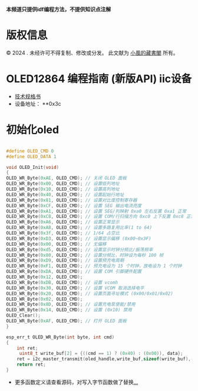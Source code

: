 **本频道只提供idf编程方法，不提供知识点注解**

# 版权信息
© 2024 . 未经许可不得复制、修改或分发。 此文献为 [小風的藏書閣](https://t.me/xfp2333)  所有。

# OLED12864 编程指南 (新版API) iic设备

- [技术规格书](/PDF/WH-096-4pin-I2C-SSD1306.pdf)
- 设备地址： **0x3c

# 初始化oled

```c

#define OLED_CMD 0
#define OLED_DATA 1

void OLED_Init(void)
{
OLED_WR_Byte(0xAE, OLED_CMD); // 关闭 OLED 面板
OLED_WR_Byte(0x00, OLED_CMD); // 设置低列地址
OLED_WR_Byte(0x10, OLED_CMD); // 设置高列地址
OLED_WR_Byte(0x40, OLED_CMD); // 设置起始行地址
OLED_WR_Byte(0x81, OLED_CMD); // 设置对比度控制寄存器
OLED_WR_Byte(0xCF, OLED_CMD); // 设置 SEG 输出电流亮度
OLED_WR_Byte(0xA1, OLED_CMD); // 设置 SEG/列映射 0xa0 左右反置 0xa1 正常
OLED_WR_Byte(0xC8, OLED_CMD); // 设置 COM/行扫描方向 0xc0 上下反置 0xc8 正常
OLED_WR_Byte(0xA6, OLED_CMD); // 设置正常显示
OLED_WR_Byte(0xA8, OLED_CMD); // 设置多路复用比率(1 to 64)
OLED_WR_Byte(0x3f, OLED_CMD); // 1/64 占空比
OLED_WR_Byte(0xD3, OLED_CMD); // 设置显示偏移 (0x00~0x3F)
OLED_WR_Byte(0x00, OLED_CMD); // 无偏移
OLED_WR_Byte(0xd5, OLED_CMD); // 设置显示时钟分频比/振荡频率
OLED_WR_Byte(0x80, OLED_CMD); // 设置分频比，时钟设为每秒 100 帧
OLED_WR_Byte(0xD9, OLED_CMD); // 设置预充电周期
OLED_WR_Byte(0xF1, OLED_CMD); // 预充电设为 15 个时钟，放电设为 1 个时钟
OLED_WR_Byte(0xDA, OLED_CMD); // 设置 COM 引脚硬件配置
OLED_WR_Byte(0x12, OLED_CMD);
OLED_WR_Byte(0xDB, OLED_CMD); // 设置 vcomh
OLED_WR_Byte(0x30, OLED_CMD); // 设置 VCOM 取消选择电平
OLED_WR_Byte(0x20, OLED_CMD); // 设置页面寻址模式 (0x00/0x01/0x02)
OLED_WR_Byte(0x02, OLED_CMD);
OLED_WR_Byte(0x8D, OLED_CMD); // 设置充电泵使能/禁用
OLED_WR_Byte(0x14, OLED_CMD); // 设置 (0x10) 禁用
OLED_Clear();
OLED_WR_Byte(0xAF, OLED_CMD); // 打开 OLED 面板
}

esp_err_t OLED_WR_Byte(int byte, int cmd)
{
    int ret;
     uint8_t write_buf[2] = {((cmd == 1) ? (0x40) : (0x00)), data};
    ret = i2c_master_transmit(oled_handle,write_buf,sizeof(write_buf),-1);
    return ret;
}

```

- 更多函数定义请查看源码，对写入字节函数做了替换[...](\OLED12864_4PIN\oled.h)